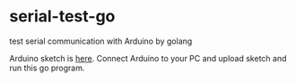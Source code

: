 # serial-test-go
test serial communication with Arduino by golang

Arduino sketch is [here](https://github.com/Potewo/serial-receive-write-with-go-test).
Connect Arduino to your PC and upload sketch and run this go program.
